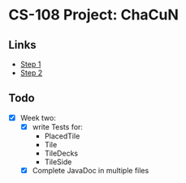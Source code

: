 # CS-108 Project: ChaCuN

## Links
- [Step 1](https://cs108.epfl.ch/p/01_setup.html)
- [Step 2](https://cs108.epfl.ch/p/02_tiles.html)

## Todo  
- [x] Week two:
  - [x] write Tests for:
    - PlacedTile
    - Tile
    - TileDecks 
    - TileSide
  - [x] Complete JavaDoc in multiple files
